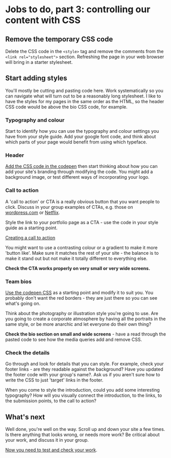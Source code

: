 # Jobs to do, part 3: controlling our content with CSS

## Remove the temporary CSS code

Delete the CSS code in the `<style>` tag and remove the comments from the `<link rel="stylesheet">` section. Refreshing the page in your web browser will bring in a starter stylesheet.

## Start adding styles

You'll mostly be cutting and pasting code here. Work systematically so you can navigate what will turn out to be a reasonably long stylesheet. I like to have the styles for my pages in the same order as the HTML, so the header CSS code would be above the bio CSS code, for example.

### Typography and colour

Start to identify how you can use the typography and colour settings you have from your style guide. Add your google font code, and think about which parts of your page would benefit from using which typeface.

### Header

[Add the CSS code in the codepen](https://codepen.io/wilsondmmu/pen/MGWEzO) then start thinking about how you can add your site's branding through modifying the code. You might add a background image, or test different ways of incorporating your logo.

### Call to action

A 'call to action' or CTA is a really obvious button that you want people to click. Discuss in your group examples of CTAs, e.g. those on [wordpress.com](https://wordpress.com/) or [Netflix](https://www.netflix.com/gb/).

Style the link to your portfolio page as a CTA - use the code in your style guide as a starting point.

[Creating a call to action](https://codepen.io/wilsondmmu/pen/GXGVPx)

You might want to use a contrasting colour or a gradient to make it more 'button like'. Make sure it matches the rest of your site - the balance is to make it stand out but not make it totally different to everything else.

**Check the CTA works properly on very small or very wide screens.**

### Team bios

[Use the codepen CSS](https://codepen.io/wilsondmmu/pen/yxyQoE) as a starting point and modify it to suit you. You probably don't want the red borders - they are just there so you can see what's going on.

Think about the photography or illustration style you're going to use. Are you going to create a corporate atmosphere by having all the portraits in the same style, or be more anarchic and let everyone do their own thing?

**Check the bio section on small and wide screens** - have a read through the pasted code to see how the media queries add and remove CSS.

### Check the details

Go through and look for details that you can style. For example, check your footer links - are they readable against the background? Have you updated the footer code with your group's name?. Ask us if you aren't sure how to write the CSS to just 'target' links in the footer.

When you come to style the introduction, could you add some interesting typography? How will you visually connect the introduction, to the links, to the submission points, to the call to action? 

## What's next

Well done, you're well on the way. Scroll up and down your site a few times. Is there anything that looks wrong, or needs more work? Be critical about your work, and discuss it in your group.

[Now you need to test and check your work](https://github.com/mmu-webdesign/level5-portfolio/blob/master/INSTRUCTIONS-for-creating-your-agency-site/jobs-to-do-4.md).


